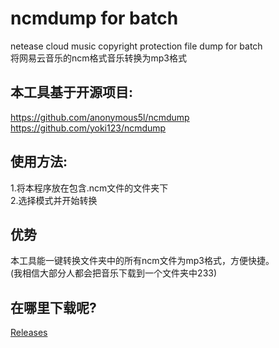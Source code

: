 # ncmdump for batch
netease cloud music copyright protection file dump for batch</br>
将网易云音乐的ncm格式音乐转换为mp3格式

## 本工具基于开源项目:
https://github.com/anonymous5l/ncmdump </br>
https://github.com/yoki123/ncmdump

## 使用方法:
1.将本程序放在包含.ncm文件的文件夹下</br>2.选择模式并开始转换

## 优势
本工具能一键转换文件夹中的所有ncm文件为mp3格式，方便快捷。</br>(我相信大部分人都会把音乐下载到一个文件夹中233)

## 在哪里下载呢?
<a  href="https://github.com/FIFCOM/ncmdump/releases">Releases</font>
